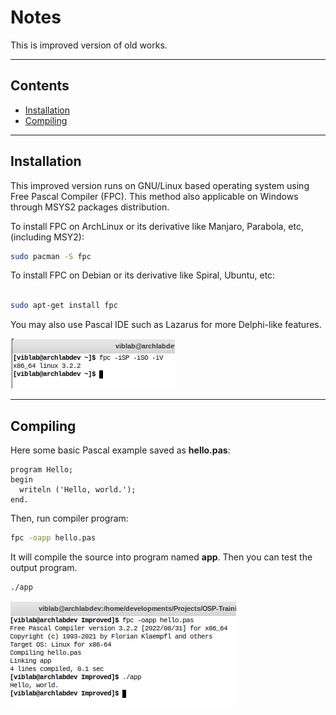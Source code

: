 # Notes

This is improved version of old works.

---

## Contents
- [Installation](https://github.com/mekatronik-achmadi/OSP-Training/tree/master/Improved#installation)
- [Compiling](https://github.com/mekatronik-achmadi/OSP-Training/tree/master/Improved#compiling)

---

## Installation

This improved version runs on GNU/Linux based operating system using Free Pascal Compiler (FPC).
This method also applicable on Windows through MSYS2 packages distribution.

To install FPC on ArchLinux or its derivative like Manjaro, Parabola, etc, (including MSY2):

```sh
sudo pacman -S fpc
```

To install FPC on Debian or its derivative like Spiral, Ubuntu, etc:

```sh
	
sudo apt-get install fpc
```

You may also use Pascal IDE such as Lazarus for more Delphi-like features.

![image](images/fpc.png)

---

## Compiling

Here some basic Pascal example saved as **hello.pas**:

```delphi
program Hello;
begin
  writeln ('Hello, world.');
end.
```

Then, run compiler program:

```sh
fpc -oapp hello.pas
```

It will compile the source into program named **app**.
Then you can test the output program.

```sh
./app
```

![image](images/example.png)



